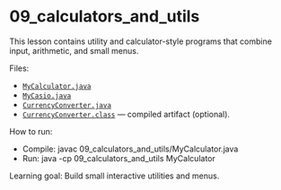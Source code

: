 # 09_calculators_and_utils

This lesson contains utility and calculator-style programs that combine input, arithmetic, and small menus.

Files:
- [`MyCalculator.java`](09_calculators_and_utils/MyCalculator.java:1)
- [`MyCasio.java`](09_calculators_and_utils/MyCasio.java:1)
- [`CurrencyConverter.java`](09_calculators_and_utils/CurrencyConverter.java:1)
- [`CurrencyConverter.class`](09_calculators_and_utils/CurrencyConverter.class:1) — compiled artifact (optional).

How to run:
- Compile: javac 09_calculators_and_utils/MyCalculator.java
- Run: java -cp 09_calculators_and_utils MyCalculator

Learning goal: Build small interactive utilities and menus.
